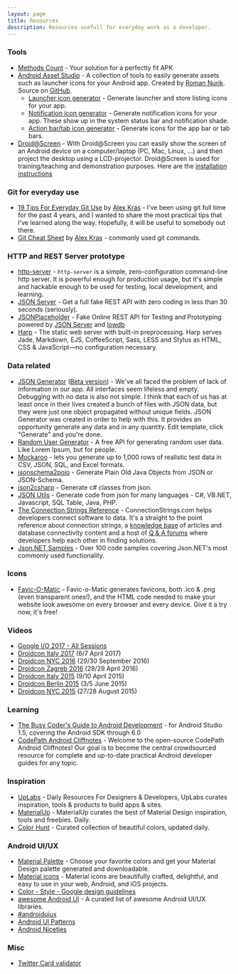 ```yaml
---
layout: page
title: Resources
description: Resources usefull for everyday work as a developer.
---
```


### Tools
* [Methods Count](http://www.methodscount.com/) - Your solution for a perfectly fit APK
* [Android Asset Studio](https://romannurik.github.io/AndroidAssetStudio/) - A collection of tools to easily generate assets such as launcher icons for your Android app. Created by [Roman Nurik](https://twitter.com/romannurik). Source on [GitHub](https://github.com/romannurik/AndroidAssetStudio).
	* [Launcher icon generator](https://romannurik.github.io/AndroidAssetStudio/icons-launcher.html) - Generate launcher and store listing icons for your app.
	* [Notification icon generator](https://romannurik.github.io/AndroidAssetStudio/icons-notification.html) - Generate notification icons for your app. These show up in the system status bar and notification shade.
	* [Action bar/tab icon generator](https://romannurik.github.io/AndroidAssetStudio/icons-actionbar.html) - Generate icons for the app bar or tab bars.
* [Droid@Screen](http://droid-at-screen.org/) - With Droid@Screen you can easily show the screen of an Android device on a computer/laptop (PC, Mac, Linux, ...) and then project the desktop using a LCD-projector. Droid@Screen is used for training/teaching and demonstration purposes. Here are the [installation instructions](http://droid-at-screen.org/installation.html)


### Git for everyday use
* [19 Tips For Everyday Git Use](http://www.alexkras.com/19-git-tips-for-everyday-use/) by [Alex Kras](http://www.alexkras.com/) - I’ve been using git full time for the past 4 years, and I wanted to share the most practical tips that I’ve learned along the way. Hopefully, it will be useful to somebody out there.
* [Git Cheat Sheet](http://www.alexkras.com/getting-started-with-git/) by [Alex Kras](http://www.alexkras.com/) - commonly used git commands.


### HTTP and REST Server prototype
* [http-server](https://www.npmjs.com/package/http-server) - `http-server` is a simple, zero-configuration command-line http server. It is powerful enough for production usage, but it's simple and hackable enough to be used for testing, local development, and learning.
* [JSON Server](https://github.com/typicode/json-server) - Get a full fake REST API with zero coding in less than 30 seconds (seriously).
* [JSONPlaceholder](https://jsonplaceholder.typicode.com/) - Fake Online REST API for Testing and Prototyping powered by [JSON Server](https://github.com/typicode/json-server) and [lowdb](https://github.com/typicode/lowdb)
* [Harp](https://harpjs.com/) - The static web server with built-in preprocessing. Harp serves Jade, Markdown, EJS, CoffeeScript, Sass, LESS and Stylus as HTML, CSS & JavaScript—no configuration necessary.


### Data related
* [JSON Generator](http://www.json-generator.com/) ([Beta version](http://beta.json-generator.com/)) - We've all faced the problem of lack of information in our app. All interfaces seem lifeless and empty. Debugging with no data is also not simple. I think that each of us has at least once in their lives created a bunch of files with JSON data, but they were just one object propagated without unique fields. JSON Generator was created in order to help with this. It provides an opportunity generate any data and in any quantity. Edit template, click "Generate" and you're done.
* [Random User Generator](http://randomuser.me/) - A free API for generating random user data. Like Lorem Ipsum, but for people.
* [Mockaroo](https://www.mockaroo.com/) - lets you generate up to 1,000 rows of realistic test data in CSV, JSON, SQL, and Excel formats.
* [jsonschema2pojo](http://www.jsonschema2pojo.org/) - Generate Plain Old Java Objects from JSON or JSON-Schema.
* [json2csharp](http://json2csharp.com/) - Generate c# classes from json.
* [JSON Utils](http://jsonutils.com/) - Generate code from json for many languages - C#, VB.NET, Javascript, SQL Table, Java, PHP.
* [The Connection Strings Reference](https://www.connectionstrings.com/) - ConnectionStrings.com helps developers connect software to data. It's a straight to the point reference about connection strings, a [knowledge base](https://www.connectionstrings.com/kb/) of articles and database connectivity content and a host of [Q & A forums](https://www.connectionstrings.com/questions/) where developers help each other in finding solutions.
* [Json.NET Samples](http://www.newtonsoft.com/json/help/html/Samples.htm) - Over 100 code samples covering Json.NET's most commonly used functionality.

### Icons
* [Favic-O-Matic](http://www.favicomatic.com/) - Favic-o-Matic generates favicons, both .ico & .png (even transparent ones!), and the HTML code needed to make your website look awesome on every browser and every device. Give it a try now, it's free!

### Videos
* [Google I/O 2017 - All Sessions](http://shortr.apphb.com/7WgVH)
* [Droidcon Italy 2017](http://shortr.apphb.com/uh3wz) (6/7 April 2017)
* [Droidcon NYC 2016](https://www.youtube.com/playlist?list=PLnVy79PaFHMXJha06t6pWfkYcATV4oPvC) (29/30 September 2016)
* [Droidcon Zagreb 2016](https://www.youtube.com/channel/UCgie3cPslUv7rrpGGWoWiSA) (28/29 April 2016)
* [Droidcon Italy 2015](https://www.youtube.com/playlist?list=PL4ebO4PmeAi6s0zJoLuydIXUIHxrG8ohS) (9/10 April 2015)
* [Droidcon Berlin 2015](https://www.youtube.com/playlist?list=PL9Pfzam3fFdeURdCGf1vlBrnMn3MxjvRS) (3/5 June 2015)
* [Droidcon NYC 2015](https://www.youtube.com/playlist?list=PLnVy79PaFHMUqqvwbjyKJZv1N8rzHOCBi) (27/28 August 2015)

### Learning
* [The Busy Coder's Guide to Android Development](https://commonsware.com/Android/) - for Android Studio 1.5, covering the Android SDK through 6.0
* [CodePath Android Cliffnotes](http://guides.codepath.com/android) - Welcome to the open-source CodePath Android Cliffnotes! Our goal is to become the central crowdsourced resource for complete and up-to-date practical Android developer guides for any topic. 

### Inspiration
* [UpLabs](http://www.uplabs.com/) - Daily Resources For Designers & Developers, UpLabs curates inspiration, tools & products to build apps & sites.
* [MaterialUp](http://www.materialup.com/) - MaterialUp curates the best of Material Design inspiration, tools and freebies. Daily.
* [Color Hunt](http://colorhunt.co/) - Curated collection of beautiful colors, updated daily.

### Android UI/UX
* [Material Palette](https://www.materialpalette.com/) - Choose your favorite colors and get your Material Design palette generated and downloadable.
* [Material icons](https://design.google.com/icons/) - Material icons are beautifully crafted, delightful, and easy to use in your web, Android, and iOS projects.
* [Color - Style - Google design guidelines](http://www.google.co.in/design/spec/style/color.html#color-color-palette)
* [awesome Android UI](https://github.com/wasabeef/awesome-android-ui) - A curated list of awesome Android UI/UX libraries.
* [#androiduiux](http://androiduiux.com/)
* [Android UI Patterns](http://www.androiduipatterns.com/)
* [Android Niceties](http://androidniceties.tumblr.com/)

### Misc
* [Twitter Card validator](https://cards-dev.twitter.com/validator)

